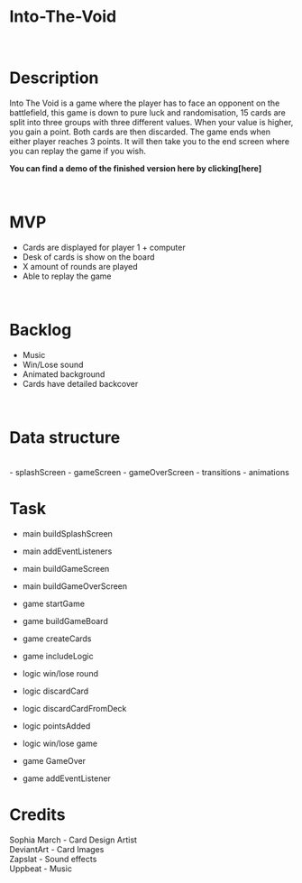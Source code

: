 # Into-The-Void

<br>

# Description
Into The Void is a game where the player has to face an opponent on the battlefield, this game is down to pure luck and randomisation, 15 cards are split into three groups with three different values. When your value is higher, you gain a point. Both cards are then discarded. The game ends when either player reaches 3 points. It will then take you to the end screen where you can replay the game if you wish.

**You can find a demo of the finished version here by clicking[here]**

<br>

# MVP
- Cards are displayed for player 1 + computer
- Desk of cards is show on the board 
- X amount of rounds are played 
- Able to replay the game 


<br>

# Backlog
- Music 
- Win/Lose sound 
- Animated background 
- Cards have detailed backcover 

<br>

# Data structure 
<br>
- splashScreen 
- gameScreen
- gameOverScreen
- transitions
- animations

<br>

# Task
- main buildSplashScreen
- main addEventListeners
- main buildGameScreen
- main buildGameOverScreen

- game startGame
- game buildGameBoard 
- game createCards
- game includeLogic 

- logic win/lose round
- logic discardCard
- logic discardCardFromDeck
- logic pointsAdded
- logic win/lose game 

- game GameOver
- game addEventListener 

# Credits

Sophia March - Card Design Artist 
<br>
DeviantArt - Card Images 
<br>
Zapslat - Sound effects
<br>
Uppbeat - Music 